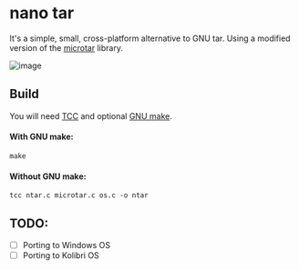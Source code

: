 # nano tar
It's a simple, small, cross-platform alternative to GNU tar. Using a modified version of the [microtar](https://github.com/rxi/microtar) library.

![image](https://user-images.githubusercontent.com/51446645/180776826-7da98f1e-fd79-41e8-b720-24c0df4e22f1.png)

## Build

You will need [TCC](https://bellard.org/tcc/) and optional [GNU make](https://www.gnu.org/software/make/).

#### With GNU make:
`make`

#### Without GNU make:
`tcc ntar.c microtar.c os.c -o ntar`

## TODO:

- [ ] Porting to Windows OS
- [ ] Porting to Kolibri OS
